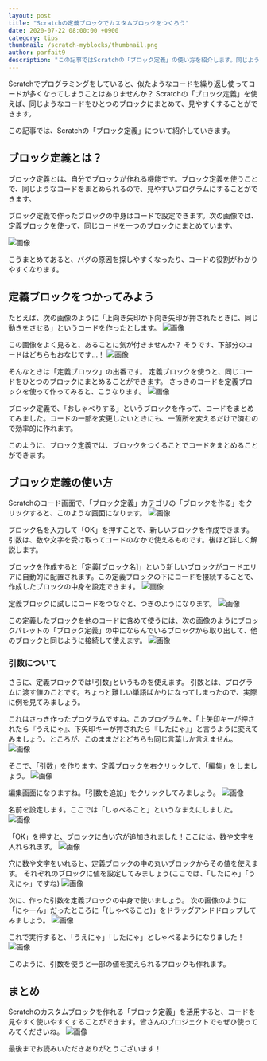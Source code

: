 ```yaml
---
layout: post
title: "Scratchの定義ブロックでカスタムブロックをつくろう"
date: 2020-07-22 08:00:00 +0900
category: tips
thumbnail: /scratch-myblocks/thumbnail.png
author: parfait9
description: "この記事ではScratchの「ブロック定義」の使い方を紹介します。同じようなコードをひとつのブロックにまとめられる「ブロック定義」を活用することで、似たようなコードの繰り返しでコードが見にくくなってしまう問題を解決できます。"
---
```

Scratchでプログラミングをしていると、似たようなコードを繰り返し使ってコードが多くなってしまうことはありませんか？
Scratchの「ブロック定義」を使えば、同じようなコードをひとつのブロックにまとめて、見やすくすることができます。

この記事では、Scratchの「ブロック定義」について紹介していきます。

## ブロック定義とは？
ブロック定義とは、自分でブロックが作れる機能です。ブロック定義を使うことで、同じようなコードをまとめられるので、見やすいプログラムにすることができます。

ブロック定義で作ったブロックの中身はコードで設定できます。次の画像では、定義ブロックを使って、同じコードを一つのブロックにまとめています。

![画像](/assets/article/tips/scratch-myblocks/image15.png)

こうまとめてあると、バグの原因を探しやすくなったり、コードの役割がわかりやすくなります。

## 定義ブロックをつかってみよう
たとえば、次の画像のように「上向き矢印か下向き矢印が押されたときに、同じ動きをさせる」というコードを作ったとします。
![画像](/assets/article/tips/scratch-myblocks/image4.png)

この画像をよく見ると、あることに気が付きませんか？
そうです、下部分のコードはどちらもおなじです…！
![画像](/assets/article/tips/scratch-myblocks/image11.png)

そんなときは「定義ブロック」の出番です。
定義ブロックを使うと、同じコードをひとつのブロックにまとめることができます。 さっきのコードを定義ブロックを使って作ってみると、こうなります。
![画像](/assets/article/tips/scratch-myblocks/image12.png)

ブロック定義で、「おしゃべりする」というブロックを作って、コードをまとめてみました。コードの一部を変更したいときにも、一箇所を変えるだけで済むので効率的に作れます。

このように、ブロック定義では、ブロックをつくることでコードをまとめることができます。

## ブロック定義の使い方
Scratchのコード画面で、「ブロック定義」カテゴリの「ブロックを作る」をクリックすると、このような画面になります。
![画像](/assets/article/tips/scratch-myblocks/image16.png)

ブロック名を入力して「OK」を押すことで、新しいブロックを作成できます。
引数は、数や文字を受け取ってコードのなかで使えるものです。後ほど詳しく解説します。

ブロックを作成すると「定義[ブロック名]」という新しいブロックがコードエリアに自動的に配置されます。この定義ブロックの下にコードを接続することで、作成したブロックの中身を設定できます。
![画像](/assets/article/tips/scratch-myblocks/image6.png)

定義ブロックに試しにコードをつなぐと、つぎのようになります。
![画像](/assets/article/tips/scratch-myblocks/image3.png)

この定義したブロックを他のコードに含めて使うには、次の画像のようにブロックパレットの「ブロック定義」の中にならんでいるブロックから取り出して、他のブロックと同じように接続して使えます。
![画像](/assets/article/tips/scratch-myblocks/image2.png)

### 引数について
さらに、定義ブロックでは｢引数｣というものを使えます。
引数とは、プログラムに渡す値のことです。ちょっと難しい単語ばかりになってしまったので、実際に例を見てみましょう。

これはさっき作ったプログラムですね。このプログラムを、「上矢印キーが押されたら『うえにゃ』、下矢印キーが押されたら『したにゃ』」と言うように変えてみましょう。ところが、このままだとどちらも同じ言葉しか言えません。
![画像](/assets/article/tips/scratch-myblocks/image12.png)

そこで、「引数」を作ります。定義ブロックを右クリックして、「編集」をしましょう。
![画像](/assets/article/tips/scratch-myblocks/image17.png)

編集画面になりますね。「引数を追加」をクリックしてみましょう。
![画像](/assets/article/tips/scratch-myblocks/image8.png)

名前を設定します。ここでは「しゃべること」というなまえにしました。
![画像](/assets/article/tips/scratch-myblocks/image7.png)

「OK」を押すと、ブロックに白い穴が追加されました！ここには、数や文字を入れられます。
![画像](/assets/article/tips/scratch-myblocks/image14.png)

穴に数や文字をいれると、定義ブロックの中の丸いブロックからその値を使えます。
それぞれのブロックに値を設定してみましょう(ここでは、「したにゃ」「うえにゃ」ですね)
![画像](/assets/article/tips/scratch-myblocks/image10.png)

次に、作った引数を定義ブロックの中身で使いましょう。
次の画像のように「にゃーん」だったところに「(しゃべること)」をドラッグアンドドロップしてみましょう。
![画像](/assets/article/tips/scratch-myblocks/image13.png)

これで実行すると、「うえにゃ」「したにゃ」としゃべるようになりました！
![画像](/assets/article/tips/scratch-myblocks/image1.png)

このように、引数を使うと一部の値を変えられるブロックも作れます。

## まとめ
Scratchのカスタムブロックを作れる「ブロック定義」を活用すると、コードを見やすく使いやすくすることができます。皆さんのプロジェクトでもぜひ使ってみてくださいね。
![画像](/assets/article/tips/scratch-myblocks/image5.png)

最後までお読みいただきありがとうございます！
